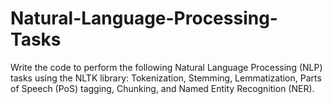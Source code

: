 # Natural-Language-Processing-Tasks

Write the code to perform the following Natural Language Processing (NLP) tasks using
the NLTK library: Tokenization, Stemming, Lemmatization, Parts of Speech (PoS)
tagging, Chunking, and Named Entity Recognition (NER).
